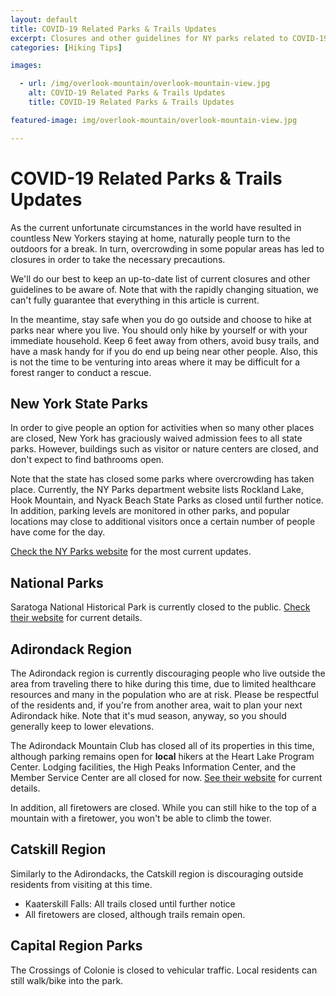 ```yaml
---
layout: default
title: COVID-19 Related Parks & Trails Updates
excerpt: Closures and other guidelines for NY parks related to COVID-19
categories: [Hiking Tips]

images:

  - url: /img/overlook-mountain/overlook-mountain-view.jpg
    alt: COVID-19 Related Parks & Trails Updates
    title: COVID-19 Related Parks & Trails Updates

featured-image: img/overlook-mountain/overlook-mountain-view.jpg

---
```


<h1>COVID-19 Related Parks & Trails Updates</h1>

<p>As the current unfortunate circumstances in the world have resulted in countless New Yorkers staying at home, naturally people turn to the outdoors for a break. In turn, overcrowding in some popular areas has led to closures in order to take the necessary precautions.</p>

<p>We'll do our best to keep an up-to-date list of current closures and other guidelines to be aware of. Note that with the rapidly changing situation, we can't fully guarantee that everything in this article is current.</p>

 <p>In the meantime, stay safe when you do go outside and choose to hike at parks near where you live. You should only hike by yourself or with your immediate household. Keep 6 feet away from others, avoid busy trails, and have a mask handy for if you do end up being near other people. Also, this is not the time to be venturing into areas where it may be difficult for a forest ranger to conduct a rescue.</p>

<h2>New York State Parks</h2>

<p>In order to give people an option for activities when so many other places are closed, New York has graciously waived admission fees to all state parks. However, buildings such as visitor or nature centers are closed, and don't expect to find bathrooms open. </p>

<p>Note that the state has closed some parks where overcrowding has taken place. Currently, the NY Parks department website lists Rockland Lake, Hook Mountain, and Nyack Beach State Parks as closed until further notice. In addition, parking levels are monitored in other parks, and popular locations may close to additional visitors once a certain number of people have come for the day.</p>

<p><a href="https://parks.ny.gov/" target="_blank">Check the NY Parks website</a> for the most current updates.</p>

<h2>National Parks</h2>

<p>Saratoga National Historical Park is currently closed to the public. <a href="https://www.nps.gov/sara/index.htm" target="_blank">Check their website</a> for current details.</p>

<h2>Adirondack Region</h2>

<p>The Adirondack region is currently discouraging people who live outside the area from traveling there to hike during this time, due to limited healthcare resources and many in the population who are at risk. Please be respectful of the residents and, if you're from another area, wait to plan your next Adirondack hike. Note that it's mud season, anyway, so you should generally keep to lower elevations.</p>

<p>The Adirondack Mountain Club has closed all of its properties in this time, although parking remains open for <strong>local</strong> hikers at the Heart Lake Program Center. Lodging facilities, the High Peaks Information Center, and the Member Service Center are all closed for now. <a href="https://www.adk.org/">See their website</a> for current details.</p>

<p>In addition, all firetowers are closed. While you can still hike to the top of a mountain with a firetower, you won't be able to climb the tower.</p>

<h2>Catskill Region</h2>

<p>Similarly to the Adirondacks, the Catskill region is discouraging outside residents from visiting at this time.</p>

<ul>
	<li>Kaaterskill Falls: All trails closed until further notice</li>
	<li>All firetowers are closed, although trails remain open.</li>
</ul>

<h2>Capital Region Parks</h2>

<p>The Crossings of Colonie is closed to vehicular traffic. Local residents can still walk/bike into the park.</p>




